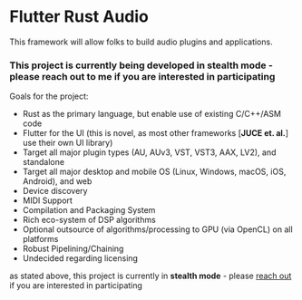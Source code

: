 
# Flutter Rust Audio

This framework will allow folks to build audio plugins and applications.

### This project is currently being developed in **stealth mode** - please reach out to me if you are interested in participating

Goals for the project:
- Rust as the primary language, but enable use of existing C/C++/ASM code
- Flutter for the UI (this is novel, as most other frameworks [**JUCE et. al.**] use their own UI library)
- Target all major plugin types (AU, AUv3, VST, VST3, AAX, LV2), and standalone
- Target all major desktop and mobile OS (Linux, Windows, macOS, iOS, Android), and web
- Device discovery
- MIDI Support
- Compilation and Packaging System
- Rich eco-system of DSP algorithms
- Optional outsource of algorithms/processing to GPU (via OpenCL) on all platforms
- Robust Pipelining/Chaining
- Undecided regarding licensing

as stated above, this project is currently in **stealth mode** - please [reach out](https://www.github.com/fuzing) if you are interested in participating

